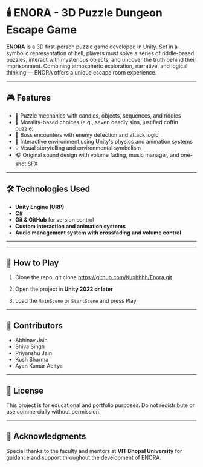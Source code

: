 # 🕯️ ENORA - 3D Puzzle Dungeon Escape Game

**ENORA** is a 3D first-person puzzle game developed in Unity. Set in a symbolic representation of hell, players must solve a series of riddle-based puzzles, interact with mysterious objects, and uncover the truth behind their imprisonment. Combining atmospheric exploration, narrative, and logical thinking — ENORA offers a unique escape room experience.

---

## 🎮 Features

- 🔐 Puzzle mechanics with candles, objects, sequences, and riddles
- 🧠 Morality-based choices (e.g., seven deadly sins, justified coffin puzzle)
- 🧟 Boss encounters with enemy detection and attack logic
- 🧩 Interactive environment using Unity's physics and animation systems
- 💡 Visual storytelling and environmental symbolism
- 🎧 Original sound design with volume fading, music manager, and one-shot SFX

---

## 🛠️ Technologies Used

- **Unity Engine (URP)**
- **C#**
- **Git & GitHub** for version control
- **Custom interaction and animation systems**
- **Audio management system with crossfading and volume control**

---


---

## 🚀 How to Play

1. Clone the repo:
git clone https://github.com/Kuxhhhh/Enora.git

2. Open the project in **Unity 2022 or later**

3. Load the `MainScene` or `StartScene` and press Play

---

## 🤝 Contributors

- Abhinav Jain  
- Shiva Singh  
- Priyanshu Jain  
- Kush Sharma  
- Ayan Kumar Aditya  

---

## 📜 License

This project is for educational and portfolio purposes. Do not redistribute or use commercially without permission.

---

## 💭 Acknowledgments

Special thanks to the faculty and mentors at **VIT Bhopal University** for guidance and support throughout the development of ENORA.



